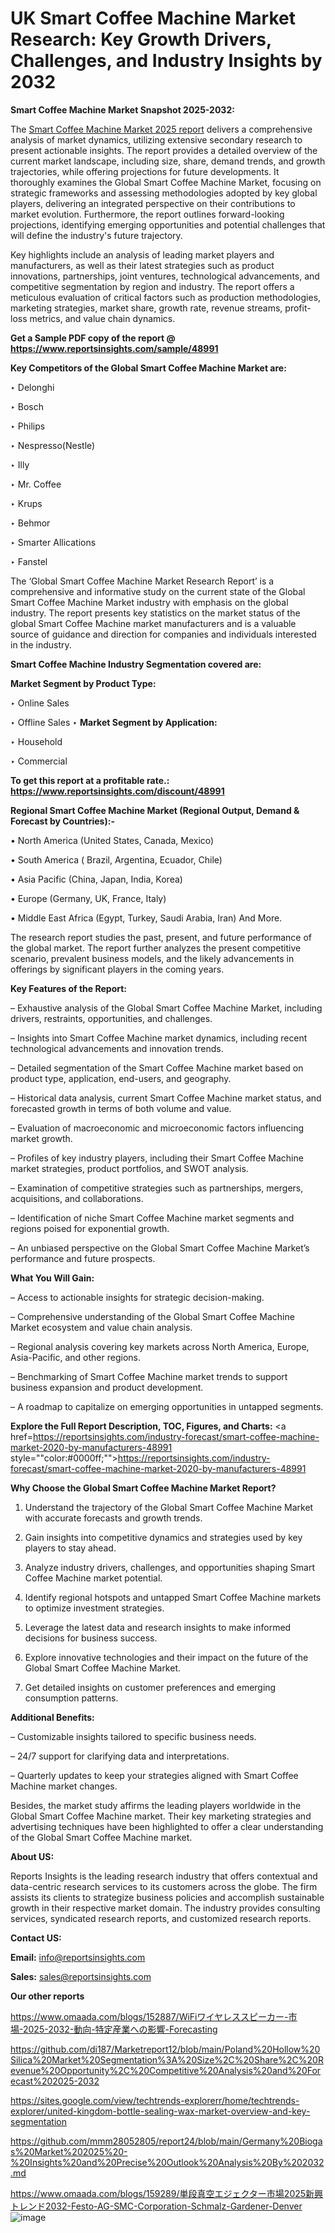 # UK Smart Coffee Machine Market Research: Key Growth Drivers, Challenges, and Industry Insights by 2032

<strong>Smart Coffee Machine Market Snapshot 2025-2032:</strong>

The <a href=https://www.reportsinsights.com/sample/48991>Smart Coffee Machine Market 2025 report</a> delivers a comprehensive analysis of market dynamics, utilizing extensive secondary research to present actionable insights. The report provides a detailed overview of the current market landscape, including size, share, demand trends, and growth trajectories, while offering projections for future developments. It thoroughly examines the Global Smart Coffee Machine Market, focusing on strategic frameworks and assessing methodologies adopted by key global players, delivering an integrated perspective on their contributions to market evolution. Furthermore, the report outlines forward-looking projections, identifying emerging opportunities and potential challenges that will define the industry's future trajectory.

Key highlights include an analysis of leading market players and manufacturers, as well as their latest strategies such as product innovations, partnerships, joint ventures, technological advancements, and competitive segmentation by region and industry. The report offers a meticulous evaluation of critical factors such as production methodologies, marketing strategies, market share, growth rate, revenue streams, profit-loss metrics, and value chain dynamics.

<strong>Get a Sample PDF copy of the report @ <a href=https://www.reportsinsights.com/sample/48991 style=color:#0000ff;>https://www.reportsinsights.com/sample/48991</a></strong>

<strong>Key Competitors of the Global Smart Coffee Machine Market are:</strong>

‣ Delonghi

‣ Bosch

‣ Philips

‣ Nespresso(Nestle)

‣ Illy

‣ Mr. Coffee

‣ Krups

‣ Behmor

‣ Smarter Allications

‣ Fanstel

The ‘Global Smart Coffee Machine Market Research Report’ is a comprehensive and informative study on the current state of the Global Smart Coffee Machine Market industry with emphasis on the global industry. The report presents key statistics on the market status of the global Smart Coffee Machine market manufacturers and is a valuable source of guidance and direction for companies and individuals interested in the industry.

<strong>Smart Coffee Machine Industry Segmentation covered are:</strong>

<strong>Market Segment by Product Type:</strong>

‣ Online Sales

‣ Offline Sales
‣ 
<strong>Market Segment by Application:</strong>

‣ Household

‣ Commercial

<strong>To get this report at a profitable rate.: <a href=https://www.reportsinsights.com/discount/48991 style=color:#0000ff;>https://www.reportsinsights.com/discount/48991</a></strong>

<strong>Regional Smart Coffee Machine Market (Regional Output, Demand &amp; Forecast by Countries):-</strong>

• North America (United States, Canada, Mexico)

• South America ( Brazil, Argentina, Ecuador, Chile)

• Asia Pacific (China, Japan, India, Korea)

• Europe (Germany, UK, France, Italy)

• Middle East Africa (Egypt, Turkey, Saudi Arabia, Iran) And More.

The research report studies the past, present, and future performance of the global market. The report further analyzes the present competitive scenario, prevalent business models, and the likely advancements in offerings by significant players in the coming years.

<strong>Key Features of the Report:</strong>

– Exhaustive analysis of the Global Smart Coffee Machine Market, including drivers, restraints, opportunities, and challenges.

– Insights into Smart Coffee Machine market dynamics, including recent technological advancements and innovation trends.

– Detailed segmentation of the Smart Coffee Machine market based on product type, application, end-users, and geography.

– Historical data analysis, current Smart Coffee Machine market status, and forecasted growth in terms of both volume and value.

– Evaluation of macroeconomic and microeconomic factors influencing market growth.

– Profiles of key industry players, including their Smart Coffee Machine market strategies, product portfolios, and SWOT analysis.

– Examination of competitive strategies such as partnerships, mergers, acquisitions, and collaborations.

– Identification of niche Smart Coffee Machine market segments and regions poised for exponential growth.

– An unbiased perspective on the Global Smart Coffee Machine Market’s performance and future prospects.

<strong>What You Will Gain:</strong>

– Access to actionable insights for strategic decision-making.

– Comprehensive understanding of the Global Smart Coffee Machine Market ecosystem and value chain analysis.

– Regional analysis covering key markets across North America, Europe, Asia-Pacific, and other regions.

– Benchmarking of Smart Coffee Machine market trends to support business expansion and product development.

– A roadmap to capitalize on emerging opportunities in untapped segments.

<strong>Explore the Full Report Description, TOC, Figures, and Charts:</strong>
<a href=https://reportsinsights.com/industry-forecast/smart-coffee-machine-market-2020-by-manufacturers-48991 style=""color:#0000ff;"">https://reportsinsights.com/industry-forecast/smart-coffee-machine-market-2020-by-manufacturers-48991</a>

<strong>Why Choose the Global Smart Coffee Machine Market Report?</strong>

1. Understand the trajectory of the Global Smart Coffee Machine Market with accurate forecasts and growth trends.

2. Gain insights into competitive dynamics and strategies used by key players to stay ahead.

3. Analyze industry drivers, challenges, and opportunities shaping Smart Coffee Machine market potential.

4. Identify regional hotspots and untapped Smart Coffee Machine markets to optimize investment strategies.

5. Leverage the latest data and research insights to make informed decisions for business success.

6. Explore innovative technologies and their impact on the future of the Global Smart Coffee Machine Market.

7. Get detailed insights on customer preferences and emerging consumption patterns.

<strong>Additional Benefits:</strong>

– Customizable insights tailored to specific business needs.

– 24/7 support for clarifying data and interpretations.

– Quarterly updates to keep your strategies aligned with Smart Coffee Machine market changes.

Besides, the market study affirms the leading players worldwide in the Global Smart Coffee Machine market. Their key marketing strategies and advertising techniques have been highlighted to offer a clear understanding of the Global Smart Coffee Machine market.

<strong><strong>About US</strong>:</strong>

Reports Insights is the leading research industry that offers contextual and data-centric research services to its customers across the globe. The firm assists its clients to strategize business policies and accomplish sustainable growth in their respective market domain. The industry provides consulting services, syndicated research reports, and customized research reports.

<strong>Contact US:</strong>

<p class=><b>Email:</b> <a href=mailto:info@reportsinsights.com>info@reportsinsights.com</a></p>
<p class=><b>Sales:</b> <a href=mailto:sales@reportsinsights.com>sales@reportsinsights.com</a></p>

<strong>Our other reports</strong>

<a href=https://www.omaada.com/blogs/152887/WiFiワイヤレススピーカー-市場-2025-2032-動向-特定産業への影響-Forecasting>https://www.omaada.com/blogs/152887/WiFiワイヤレススピーカー-市場-2025-2032-動向-特定産業への影響-Forecasting</a>

<a href=https://github.com/di187/Marketreport12/blob/main/Poland%20Hollow%20Silica%20Market%20Segmentation%3A%20Size%2C%20Share%2C%20Revenue%20Opportunity%2C%20Competitive%20Analysis%20and%20Forecast%202025-2032>https://github.com/di187/Marketreport12/blob/main/Poland%20Hollow%20Silica%20Market%20Segmentation%3A%20Size%2C%20Share%2C%20Revenue%20Opportunity%2C%20Competitive%20Analysis%20and%20Forecast%202025-2032</a>

<a href=https://sites.google.com/view/techtrends-explorerr/home/techtrends-explorer/united-kingdom-bottle-sealing-wax-market-overview-and-key-segmentation>https://sites.google.com/view/techtrends-explorerr/home/techtrends-explorer/united-kingdom-bottle-sealing-wax-market-overview-and-key-segmentation</a>

<a href=https://github.com/mmm28052805/report24/blob/main/Germany%20Biogas%20Market%202025%20-%20Insights%20and%20Precise%20Outlook%20Analysis%20By%202032.md>https://github.com/mmm28052805/report24/blob/main/Germany%20Biogas%20Market%202025%20-%20Insights%20and%20Precise%20Outlook%20Analysis%20By%202032.md</a>

<a href=https://www.omaada.com/blogs/159289/単段真空エジェクター市場2025新興トレンド2032-Festo-AG-SMC-Corporation-Schmalz-Gardener-Denver>https://www.omaada.com/blogs/159289/単段真空エジェクター市場2025新興トレンド2032-Festo-AG-SMC-Corporation-Schmalz-Gardener-Denver</a>
![image](https://github.com/user-attachments/assets/2929ff0c-5975-4879-a1e5-b8f064d3e5ba)
